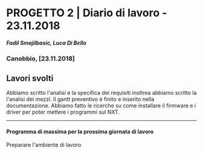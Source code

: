 # PROGETTO 2 | Diario di lavoro - 23.11.2018
##### Fadil Smajilbasic, Luca Di Bello
### Canobbio, [23.11.2018]

## Lavori svolti
Abbiamo scritto l'analisi e la specifica dei requisiti inoltrea abbiamo scritto la l'analisi dei mezzi.
Il gantt preventivo è finito e inserito nella documentazione. Abbiamo fatto le ricerche su come installare il firmware e i driver per poter mettere i programmi sul NXT.

<!-- #### Problemi riscontrati e soluzioni adottate -->

---
<!-- #### Punto della situazione rispetto alla pianificazione -->


#### Programma di massima per la prossima giornata di lavoro
Preparare l'ambiente di lavoro